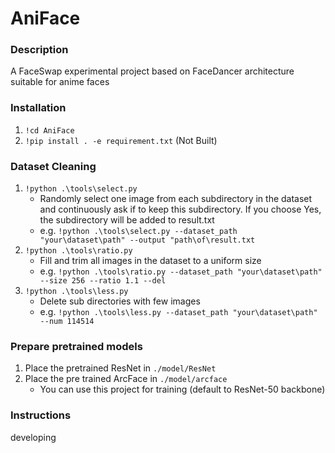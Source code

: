 # AniFace

### Description
A FaceSwap experimental project based on FaceDancer architecture suitable for anime faces

### Installation

1.  `!cd AniFace`
2.  `!pip install . -e requirement.txt` (Not Built)

### Dataset Cleaning
1.  `!python .\tools\select.py`
    - Randomly select one image from each subdirectory in the dataset and continuously ask if to keep this subdirectory. If you choose Yes, the subdirectory will be added to result.txt
    - e.g. `!python .\tools\select.py --dataset_path "your\dataset\path" --output "path\of\result.txt`
2. `!python .\tools\ratio.py`
    - Fill and trim all images in the dataset to a uniform size
    - e.g. `!python .\tools\ratio.py --dataset_path "your\dataset\path" --size 256 --ratio 1.1 --del`
3. `!python .\tools\less.py`
    - Delete sub directories with few images
    - e.g. `!python .\tools\less.py --dataset_path "your\dataset\path" --num 114514`

### Prepare pretrained models

1. Place the pretrained ResNet in `./model/ResNet`
2. Place the pre trained ArcFace in `./model/arcface`
    - You can use this project for training (default to ResNet-50 backbone)

### Instructions

developing
